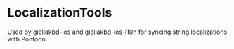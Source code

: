 # LocalizationTools

Used by [giellakbd-ios](https://github.com/divvun/giellakbd-ios) and [giellakbd-ios-l10n](https://github.com/divvun/giellakbd-ios-l10n) for syncing string localizations with Pontoon.
